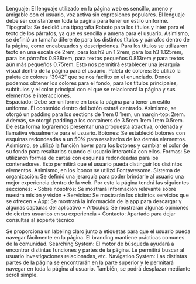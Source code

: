 Lenguaje: El lenguaje utilizado en la página web es sencillo, ameno y amigable con el usuario, voz activa sin expresiones populares. El lenguaje debe ser constante en toda la página para tener un estilo uniforme. 
Tipografía: Se decidió una tipografía Roboto para los títulos y Inter para el texto de los párrafos, ya que es sencilla y amena para el usuario. Asimismo, se definió un tamaño diferente para los distintos títulos y párrafos dentro de la página, como encabezados y descripciones. Para los títulos se utilizaron texto en una escala de 2rem, para los h2 un 1.2rem, para los h3 1.125rem, para los párrafos 0.938rem, para textos pequeños 0.813rem y para textos aún más pequeños 0.75rem. Esto nos permitirá establecer una jerarquía visual dentro de la página para el usuario.
Paleta de colores: Se utilizó la paleta de colores “3942” que se nos facilito en el enunciado. Donde podemos obtener los colores para el fondo, para los títulos principales, subtítulos y el color principal con el que se relacionará la página y sus elementos e interacciones.  
Espaciado: Debe ser uniforme en toda la página para tener un estilo uniforme. El contenido dentro del botón estará centrado. Asimismo, se otorgó un padding para los sections de 1rem 0 1rem, un margin-top: 2rem. Además, se otorgó padding a los containers de 3.5rem 1rem 1rem 0.5rem. De esta forma lograremos presentar una propuesta atractiva, ordenada y llamativa visualmente para el usuario. 
Botones: Se estableció botones con esquinas redondeadas a un 50% para resaltarlos de los demás elementos. Asimismo, se utilizó la función hover para los botones y cambiar el color de su fondo para resaltarlos cuando el usuario interactúa con ellos.
Formas: Se utilizaron formas de cartas con esquinas redondeadas para los contenedores. Esto permitirá que el usuario pueda distinguir los distintos elementos. Asimismo, en los íconos se utilizó Fontawesome. 
Sistema de organización: Se definió una jerarquía para poder brindarle al usuario una mejor experiencia dentro de la web. Por esto la página tendrá las siguientes secciones:
•	Sobre nosotros:
Se mostrará información relevante sobre nuestra misión y visión
•	Servicios:
Se mostrarán los distintos servicios que se ofrecen
•	App:
Se mostrará la información de la app para descargar y algunas capturas del aplicativo
•	Artículos:
Se mostrarán algunas opiniones de ciertos usuarios en su experiencia
•	Contacto:
Apartado para dejar consultas al soperte técnico

Se proporciona un labeling claro junto a etiquetas para que el usuario pueda navegar fácilmente en la página. El branding mantiene prácticas comunes de la comunidad.
Searching System: El motor de búsqueda ayudará a encontrar distintas funciones y partes de la página. Le permitirá buscar al usuario investigaciones relacionadas, etc. 
Navigation System: Las distintas partes de la página se encontrarán en la parte superior y le permitará navegar en toda la página al usuario. También, se podrá desplazar mediante scroll simple. 
